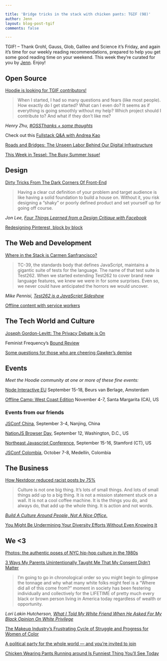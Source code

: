 ```yaml
---

title: 'Bridge tricks in the stack with chicken pants: TGIF (98)'
author: Jenn
layout: blog-post-tgif
comments: false

---
```



TGIF! – Thank Grohl, Gauss, Glob, Galileo and Science it’s Friday, and again it’s time for our weekly reading recommendations, prepared to help you get some good reading time on your weekend. This week they’re curated for you by [Jenn](http://twitter.com/jennwrites). Enjoy!


## Open Source

[Hoodie is looking for TGIF contributors!](https://github.com/hoodiehq/editorial/issues/96)

> When I started, I had so many questions and fears (like most people). How exactly do I get started? What can I even do? It seems as if everything is going smoothly without my help? Which project should I contribute to? And what if they don’t like me?

<cite>Henry Zhu, [#OSSThanks + some thoughts](https://medium.com/@hzoo/ossthanks-some-thoughts-d0267706c2c6#.zecc9yhf7)</cite>

Check out this [Fullstack Q&A with Andrea Kao](http://eirinikos.github.io/2016/08/17/fullstack-q-a/)

[Roads and Bridges: The Unseen Labor Behind Our Digital Infrastructure](https://fordfoundcontent.blob.core.windows.net/media/2976/roads-and-bridges-the-unseen-labor-behind-our-digital-infrastructure.pdf)

[This Week in Tessel: The Busy Summer Issue!](https://tessel.io/blog/149473390007/this-week-in-tessel-the-busy-summer-issue)

## Design

[Dirty Tricks From The Dark Corners Of Front-End](https://speakerdeck.com/smashingmag/dirty-tricks-from-the-dark-corners-of-front-end)

> Having a clear cut definition of your problem and target audience is like having a solid foundation to build a house on. Without it, you risk designing a “shaky” or poorly defined product and set yourself up for going off course.

<cite>Jon Lee, [Four Things Learned from a Design Critique with Facebook](https://uxdesign.cc/four-things-learned-from-a-design-critique-with-facebook-c72c14b985a8#.43o4g3vjd)</cite>

[Redesigning Pinterest, block by block](https://medium.com/@suprb/redesigning-pinterest-block-by-block-6040a00d80a3#.6o2hdux08)

## The Web and Development

[Where in the Stack is Carmen Sanfrancisco?](https://speakerdeck.com/marcysutton/where-in-the-stack-is-carmen-sanfrancisco-react-rally-edition)

> TC-39, the standards body that defines JavaScript, maintains a gigantic suite of tests for the language. The name of that test suite is Test262. When we started extending Test262 to cover brand new language features, we knew we were in for some surprises. Even so, we never could have anticipated the horrors we would uncover.

<cite>Mike Pennisi, [Test262 is a JavaScript Sideshow](https://bocoup.com/weblog/test262-is-a-javascript-sideshow)</cite>

[Offline content with service workers](https://madebymike.com.au/writing/service-workers/)

## The Tech World and Culture

[Joseph Gordon-Levitt: The Privacy Debate is On](http://www.cnet.com/special-reports/joseph-gordon-levitt-the-privacy-debate-is-on/)

Feminist Frequency’s [Bound Review](https://www.youtube.com/watch?v=xwfcgu2TR5o)

[Some questions for those who are cheering Gawker’s demise](http://boingboing.net/2016/08/23/some-questions-for-those-who-a.html)

## Events

_Meet the Hoodie community at one or more of these fine events:_

[Node Interactive EU](http://events.linuxfoundation.org/events/node-interactive-europe) September 15-18, Beurs van Berlage, Amsterdam

[Offline Camp: West Coast Edition](https://medium.com/offline-camp/%EF%B8%8F-announcing-the-next-offline-camp-%EF%B8%8F-b2f86deb9c2d#.6spbfgeo8) November 4-7, Santa Margarita (CA), US


### Events from our friends

[JSConf China](http://2016.jsconf.cn/#/?_k=nqn5xh), September 3-4, Nanjing, China

[NationJS Browser Day](http://lanyrd.com/2016/nationjs-browser-day/), September 12, Washington, D.C., US

[Northeast Javascript Conference](http://www.northeastjsconference.com), September 15-16, Stamford (CT), US

[JSConf Colombia](http://jsconf.co/), October 7-8, Medellín, Colombia


## The Business

[How Nextdoor reduced racist posts by 75%](http://fusion.net/story/340171/how-nextdoor-reduced-racial-profiling/)

> Culture is not one big thing. It’s lots of small things. And lots of small things add up to a big thing. It is not a mission statement stuck on a wall. It is not a cool coffee machine. It is the things you do, and always do, that add up the whole thing. It is action and not words.

<cite>[Build A Culture Around People, Not A Nice Office.](https://medium.com/@dolectures/build-a-culture-around-people-not-a-nice-office-30adbb92a1df#.h9b605z0t)</cite>

[You Might Be Undermining Your Diversity Efforts Without Even Knowing It](http://www.fastcompany.com/3063184/work-smart/6-ways-you-could-be-undermining-your-diversity-efforts-without-even-knowing-it)

## We <3

[Photos: the authentic poses of NYC hip-hop culture in the 1980s](https://timeline.com/photos-real-get-down-147da4097450#.niys9br1l)

[3 Ways My Parents Unintentionally Taught Me That My Consent Didn’t Matter](http://everydayfeminism.com/2016/05/teaching-consent-doesnt-matter/)

>  I’m going to go in chronological order so you might begin to glimpse the tonnage and why what many white folks might feel is a “Where did all of this come from?” moment in society has been festering individually and collectively for the LIFETIME of pretty much every black or brown person living in America today regardless of wealth or opportunity.

<cite>Lori Lakin Hutcherson, [What I Told My White Friend When He Asked For My Black Opinion On White Privilege](http://www.huffingtonpost.com/entry/what-i-said-when-my-white-friend-asked-for-my-black_us_578c0770e4b0b107a2415b89)</cite>

[The Makeup Industry’s Frustrating Cycle of Struggle and Progress for Women of Color](http://jezebel.com/the-makeup-industrys-frustrating-cycle-of-struggle-and-1782880385)

[A political party for the whole world — and you’re invited to join](http://ideas.ted.com/heres-how-to-run-the-world/)

[Chicken Wearing Pants Running around Is Funniest Thing You’ll See Today](https://www.youtube.com/watch?v=1pOLVsGyI_8)

<!-- Tumblr entry from last week, or pick your favourite one -->
